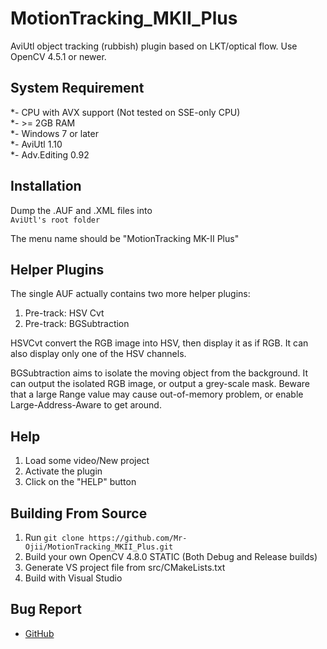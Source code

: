 # MotionTracking_MKII_Plus
AviUtl object tracking (rubbish) plugin based on LKT/optical flow. Use OpenCV 4.5.1 or newer.

## System Requirement
*- CPU with AVX support (Not tested on SSE-only CPU)  
*- \>= 2GB RAM  
*- Windows 7 or later  
*- AviUtl 1.10  
*- Adv.Editing 0.92

## Installation
Dump the .AUF and .XML files into  
`AviUtl's root folder`

The menu name should be "MotionTracking MK-II Plus"

## Helper Plugins
The single AUF actually contains two more helper plugins:
1. Pre-track: HSV Cvt
2. Pre-track: BGSubtraction

HSVCvt convert the RGB image into HSV, then display it as if RGB. It can also display only one of the HSV channels.

BGSubtraction aims to isolate the moving object from the background. It can output the isolated RGB image, or output a grey-scale mask. Beware that a large Range value may cause out-of-memory problem, or enable Large-Address-Aware to get around.

## Help
1. Load some video/New project
2. Activate the plugin
3. Click on the "HELP" button

## Building From Source
1. Run `git clone https://github.com/Mr-Ojii/MotionTracking_MKII_Plus.git`
2. Build your own OpenCV 4.8.0 STATIC (Both Debug and Release builds)
3. Generate VS project file from src/CMakeLists.txt
4. Build with Visual Studio

## Bug Report
* [GitHub](https://github.com/Mr-Ojii/MotionTracking_MKII_Plus)
